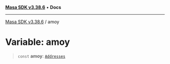 [**Masa SDK v3.38.6**](../README.md) • **Docs**

***

[Masa SDK v3.38.6](../globals.md) / amoy

# Variable: amoy

> `const` **amoy**: [`Addresses`](../interfaces/Addresses.md)
